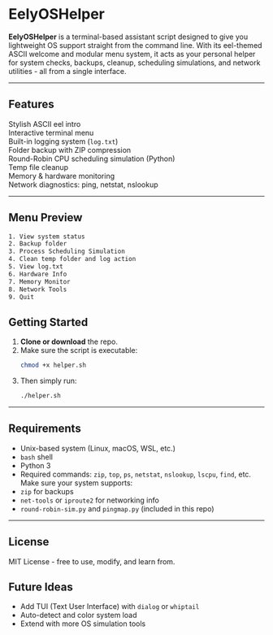 # EelyOSHelper

**EelyOSHelper** is a terminal-based assistant script designed to give you lightweight OS support straight from the command line. With its eel-themed ASCII welcome and modular menu system, it acts as your personal helper for system checks, backups, cleanup, scheduling simulations, and network utilities - all from a single interface.

---

## Features

Stylish ASCII eel intro  
Interactive terminal menu  
Built-in logging system (`log.txt`)  
Folder backup with ZIP compression  
Round-Robin CPU scheduling simulation (Python)  
Temp file cleanup  
Memory & hardware monitoring  
Network diagnostics: ping, netstat, nslookup

---

## Menu Preview

```bash
1. View system status
2. Backup folder
3. Process Scheduling Simulation
4. Clean temp folder and log action
5. View log.txt
6. Hardware Info
7. Memory Monitor
8. Network Tools
9. Quit
```

## Getting Started
1. **Clone or download** the repo.
2. Make sure the script is executable:
   ```bash
   chmod +x helper.sh
   ```
3. Then simply run:
   ```bash
   ./helper.sh
   ```

---

## Requirements
- Unix-based system (Linux, macOS, WSL, etc.)
- `bash` shell
- Python 3
- Required commands: `zip`, `top`, `ps`, `netstat`, `nslookup`, `lscpu`, `find`, etc.
Make sure your system supports:
- `zip` for backups
- `net-tools` or `iproute2` for networking info
- `round-robin-sim.py` and `pingmap.py` (included in this repo)

---

## License
MIT License - free to use, modify, and learn from.

## Future Ideas
- Add TUI (Text User Interface) with `dialog` or `whiptail`
- Auto-detect and color system load
- Extend with more OS simulation tools